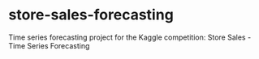 # store-sales-forecasting
Time series forecasting project for the Kaggle competition: Store Sales - Time Series Forecasting

